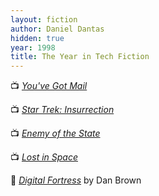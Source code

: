 ```yaml
---
layout: fiction
author: Daniel Dantas
hidden: true
year: 1998
title: The Year in Tech Fiction
---
```


📺 [_You've Got Mail_](https://en.wikipedia.org/wiki/You%27ve_Got_Mail) <!-- 12/18/1999 -->

📺 [_Star Trek: Insurrection_](https://en.wikipedia.org/wiki/Star_Trek:_Insurrection) <!-- 12/11/1999 -->

📺 [_Enemy of the State_](https://en.wikipedia.org/wiki/Enemy_of_the_State_(film)) <!-- 11/20/1999 -->

📺 [_Lost in Space_](https://en.wikipedia.org/wiki/Lost_in_Space_(film)) <!-- 4/3/1999 -->

📕 [_Digital Fortress_](https://en.wikipedia.org/wiki/Digital_Fortress) by Dan Brown <!-- 1/1/1999 -->

